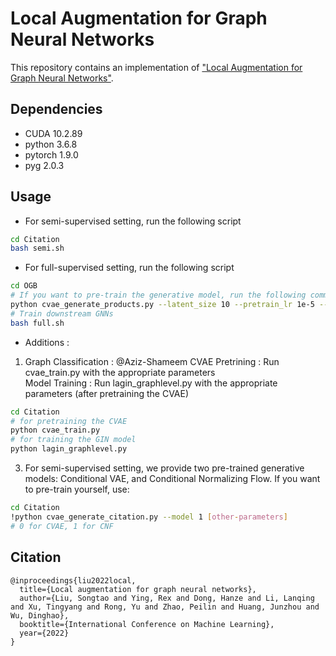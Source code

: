 # Local Augmentation for Graph Neural Networks

This repository contains an implementation of ["Local Augmentation for Graph Neural Networks"](https://openreview.net/pdf?id=HOlhtomacz).

## Dependencies
- CUDA 10.2.89
- python 3.6.8
- pytorch 1.9.0
- pyg 2.0.3

## Usage
- For semi-supervised setting, run the following script
```sh
cd Citation
bash semi.sh
```

- For full-supervised setting, run the following script
```sh
cd OGB
# If you want to pre-train the generative model, run the following command:
python cvae_generate_products.py --latent_size 10 --pretrain_lr 1e-5 --total_iterations 10000 --batch_size 8192
# Train downstream GNNs
bash full.sh
```

- Additions : 
1) Graph Classification : @Aziz-Shameem
CVAE Pretrining : Run cvae_train.py with the appropriate parameters  
Model Training : Run lagin_graphlevel.py with the appropriate parameters (after pretraining the CVAE)

```sh
cd Citation
# for pretraining the CVAE
python cvae_train.py
# for training the GIN model
python lagin_graphlevel.py
```
3) For semi-supervised setting, we provide two pre-trained generative models: Conditional VAE, and Conditional Normalizing Flow.
If you want to pre-train yourself, use:

```sh
cd Citation
!python cvae_generate_citation.py --model 1 [other-parameters]
# 0 for CVAE, 1 for CNF
```

## Citation
```
@inproceedings{liu2022local,
  title={Local augmentation for graph neural networks},
  author={Liu, Songtao and Ying, Rex and Dong, Hanze and Li, Lanqing and Xu, Tingyang and Rong, Yu and Zhao, Peilin and Huang, Junzhou and Wu, Dinghao},
  booktitle={International Conference on Machine Learning},
  year={2022}
}
```
